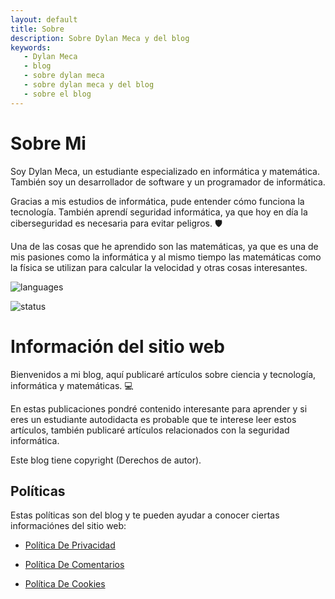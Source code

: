 ```yaml
---
layout: default
title: Sobre
description: Sobre Dylan Meca y del blog
keywords:
   - Dylan Meca
   - blog
   - sobre dylan meca
   - sobre dylan meca y del blog
   - sobre el blog
---
```

 
# Sobre Mi

Soy Dylan Meca, un estudiante especializado en informática y matemática. También soy un desarrollador de software y un programador de informática.

Gracias a mis estudios de informática, pude entender cómo funciona la tecnología. También aprendí seguridad informática, ya que hoy en día la ciberseguridad es necesaria para evitar peligros. 🛡

Una de las cosas que he aprendido son las matemáticas, ya que es una de mis pasiones como la informática y al mismo tiempo las matemáticas como la física se utilizan para calcular la velocidad y otras cosas interesantes.

![languages](https://github-readme-stats.vercel.app/api/top-langs/?username=dylanmeca&layout=compact)

![status](https://github-readme-stats.vercel.app/api?username=dylanmeca)

# Información del sitio web

Bienvenidos a mi blog, aquí publicaré artículos sobre ciencia y tecnología, informática y matemáticas. 💻

En estas publicaciones pondré contenido interesante para aprender y si eres un estudiante autodidacta es probable que te interese leer estos artículos, también publicaré artículos relacionados con la seguridad informática.

Este blog tiene copyright (Derechos de autor).

## Políticas

Estas políticas son del blog y te pueden ayudar a conocer ciertas informaciónes del sitio web:

* [Política De Privacidad](https://dylanmeca.github.io/politica-de-privacidad)

* [Política De Comentarios](https://dylanmeca.github.io/politica-de-comentarios)

* [Política De Cookies](https://dylanmeca.github.io/politica-de-cookies)


